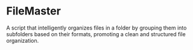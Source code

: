 ﻿# FileMaster
 A script that intelligently organizes files in a folder by grouping them into subfolders based on their formats, promoting a clean and structured file organization.
